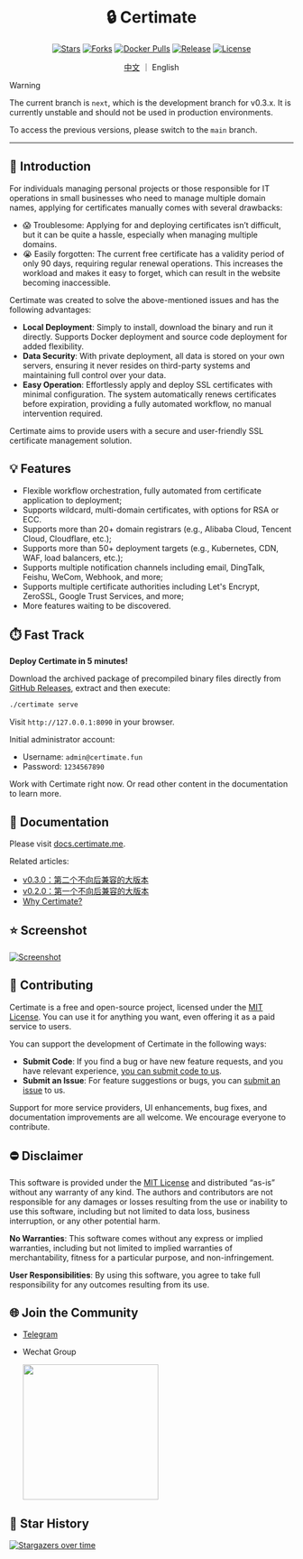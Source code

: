<h1 align="center">🔒 Certimate</h1>

<div align="center">

[![Stars](https://img.shields.io/github/stars/usual2970/certimate?style=flat)](https://github.com/usual2970/certimate)
[![Forks](https://img.shields.io/github/forks/usual2970/certimate?style=flat)](https://github.com/usual2970/certimate)
[![Docker Pulls](https://img.shields.io/docker/pulls/usual2970/certimate?style=flat)](https://hub.docker.com/r/usual2970/certimate)
[![Release](https://img.shields.io/github/v/release/usual2970/certimate?style=flat&sort=semver)](https://github.com/usual2970/certimate/releases)
[![License](https://img.shields.io/github/license/usual2970/certimate?style=flat)](https://mit-license.org/)

</div>

<div align="center">

[中文](README.md) ｜ English

</div>

> [!WARNING]
> The current branch is `next`, which is the development branch for v0.3.x. It is currently unstable and should not be used in production environments.
>
> To access the previous versions, please switch to the `main` branch.

---

## 🚩 Introduction

For individuals managing personal projects or those responsible for IT operations in small businesses who need to manage multiple domain names, applying for certificates manually comes with several drawbacks:

- 😱 Troublesome: Applying for and deploying certificates isn’t difficult, but it can be quite a hassle, especially when managing multiple domains.
- 😭 Easily forgotten: The current free certificate has a validity period of only 90 days, requiring regular renewal operations. This increases the workload and makes it easy to forget, which can result in the website becoming inaccessible.

Certimate was created to solve the above-mentioned issues and has the following advantages:

- **Local Deployment**: Simply to install, download the binary and run it directly. Supports Docker deployment and source code deployment for added flexibility.
- **Data Security**​: With private deployment, all data is stored on your own servers, ensuring it never resides on third-party systems and maintaining full control over your data.
- **Easy Operation**: Effortlessly apply and deploy SSL certificates with minimal configuration. The system automatically renews certificates before expiration, providing a fully automated workflow, no manual intervention required.

Certimate aims to provide users with a secure and user-friendly SSL certificate management solution.

## 💡 Features

- Flexible workflow orchestration, fully automated from certificate application to deployment;
- Supports wildcard, multi-domain certificates, with options for RSA or ECC.
- Supports more than 20+ domain registrars (e.g., Alibaba Cloud, Tencent Cloud, Cloudflare, etc.);
- Supports more than 50+ deployment targets (e.g., Kubernetes, CDN, WAF, load balancers, etc.);
- Supports multiple notification channels including email, DingTalk, Feishu, WeCom, Webhook, and more;
- Supports multiple certificate authorities including Let's Encrypt, ZeroSSL, Google Trust Services, and more;
- More features waiting to be discovered.

## ⏱️ Fast Track

**Deploy Certimate in 5 minutes!**

Download the archived package of precompiled binary files directly from [GitHub Releases](https://github.com/usual2970/certimate/releases), extract and then execute:

```bash
./certimate serve
```

Visit `http://127.0.0.1:8090` in your browser.

Initial administrator account:

- Username: `admin@certimate.fun`
- Password: `1234567890`

Work with Certimate right now. Or read other content in the documentation to learn more.

## 📄 Documentation

Please visit [docs.certimate.me](https://docs.certimate.me/en/).

Related articles:

- [v0.3.0：第二个不向后兼容的大版本](https://docs.certimate.me/blog/v0.3.0)
- [v0.2.0：第一个不向后兼容的大版本](https://docs.certimate.me/blog/v0.2.0)
- [Why Certimate?](https://docs.certimate.me/blog/why-certimate)

## ⭐ Screenshot

[![Screenshot](https://i.imgur.com/4DAUKEE.gif)](https://www.youtube.com/watch?v=am_yzdfyNOE)

## 🤝 Contributing

Certimate is a free and open-source project, licensed under the [MIT License](./LICENSE.md). You can use it for anything you want, even offering it as a paid service to users.

You can support the development of Certimate in the following ways:

- **Submit Code**: If you find a bug or have new feature requests, and you have relevant experience, [you can submit code to us](CONTRIBUTING_EN.md).
- **Submit an Issue**: For feature suggestions or bugs, you can [submit an issue](https://github.com/usual2970/certimate/issues) to us.

Support for more service providers, UI enhancements, bug fixes, and documentation improvements are all welcome. We encourage everyone to contribute.

## ⛔ Disclaimer

This software is provided under the [MIT License](https://opensource.org/licenses/MIT) and distributed “as-is” without any warranty of any kind. The authors and contributors are not responsible for any damages or losses resulting from the use or inability to use this software, including but not limited to data loss, business interruption, or any other potential harm.

**No Warranties**: This software comes without any express or implied warranties, including but not limited to implied warranties of merchantability, fitness for a particular purpose, and non-infringement.

**User Responsibilities**: By using this software, you agree to take full responsibility for any outcomes resulting from its use.

## 🌐 Join the Community

- [Telegram](https://t.me/+ZXphsppxUg41YmVl)
- Wechat Group

  <img src="https://i.imgur.com/zSHEoIm.png" width="240"/>

## 🚀 Star History

[![Stargazers over time](https://starchart.cc/usual2970/certimate.svg?variant=adaptive)](https://starchart.cc/usual2970/certimate)
